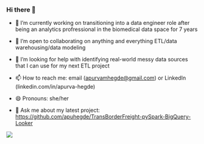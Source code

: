 ### Hi there 👋

- 🔭 I’m currently working on transitioning into a data engineer role after being an analytics profressional in the biomedical data space for 7 years
- 👯 I’m open to collaborating on anything and everything ETL/data warehousing/data modeling
- 🤔 I’m looking for help with identifying real-world messy data sources that I can use for my next ETL project
- 📫 How to reach me: email (apurvamhegde@gmail.com) or LinkedIn (linkedin.com/in/apurva-hegde)
- 😄 Pronouns: she/her

- 💬 Ask me about my latest project: https://github.com/apuhegde/TransBorderFreight-pySpark-BigQuery-Looker

<!--
**apuhegde/apuhegde** is a ✨ _special_ ✨ repository because its `README.md` (this file) appears on your GitHub profile.

Here are some ideas to get you started:

- 🔭 I’m currently working on ...
- 🌱 I’m currently learning ...
- 👯 I’m looking to collaborate on ...
- 🤔 I’m looking for help with ...
- 💬 Ask me about ...
- 📫 How to reach me: ...
- 😄 Pronouns: ...
- ⚡ Fun fact: ...
-->


![](https://hit.yhype.me/github/profile?user_id=17661162)
